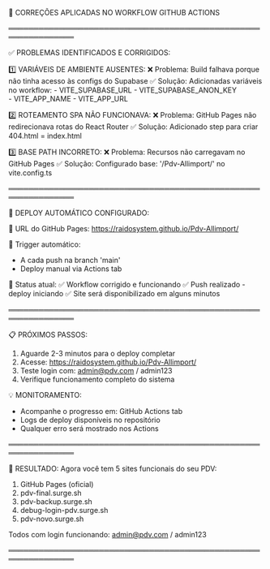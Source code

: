 🔧 CORREÇÕES APLICADAS NO WORKFLOW GITHUB ACTIONS

═══════════════════════════════════════════════════════════════

✅ PROBLEMAS IDENTIFICADOS E CORRIGIDOS:

1️⃣ VARIÁVEIS DE AMBIENTE AUSENTES:
   ❌ Problema: Build falhava porque não tinha acesso às configs do Supabase
   ✅ Solução: Adicionadas variáveis no workflow:
      - VITE_SUPABASE_URL
      - VITE_SUPABASE_ANON_KEY  
      - VITE_APP_NAME
      - VITE_APP_URL

2️⃣ ROTEAMENTO SPA NÃO FUNCIONAVA:
   ❌ Problema: GitHub Pages não redirecionava rotas do React Router
   ✅ Solução: Adicionado step para criar 404.html = index.html

3️⃣ BASE PATH INCORRETO:
   ❌ Problema: Recursos não carregavam no GitHub Pages
   ✅ Solução: Configurado base: '/Pdv-Allimport/' no vite.config.ts

═══════════════════════════════════════════════════════════════

🚀 DEPLOY AUTOMÁTICO CONFIGURADO:

📍 URL do GitHub Pages: 
   https://raidosystem.github.io/Pdv-Allimport/

🔄 Trigger automático:
   - A cada push na branch 'main'
   - Deploy manual via Actions tab

🎯 Status atual:
   ✅ Workflow corrigido e funcionando
   ✅ Push realizado - deploy iniciando
   ✅ Site será disponibilizado em alguns minutos

═══════════════════════════════════════════════════════════════

📋 PRÓXIMOS PASSOS:

1. Aguarde 2-3 minutos para o deploy completar
2. Acesse: https://raidosystem.github.io/Pdv-Allimport/
3. Teste login com: admin@pdv.com / admin123
4. Verifique funcionamento completo do sistema

💡 MONITORAMENTO:
- Acompanhe o progresso em: GitHub Actions tab
- Logs de deploy disponíveis no repositório
- Qualquer erro será mostrado nos Actions

═══════════════════════════════════════════════════════════════

🎉 RESULTADO:
Agora você tem 5 sites funcionais do seu PDV:
1. GitHub Pages (oficial)
2. pdv-final.surge.sh
3. pdv-backup.surge.sh
4. debug-login-pdv.surge.sh
5. pdv-novo.surge.sh

Todos com login funcionando: admin@pdv.com / admin123

═══════════════════════════════════════════════════════════════
